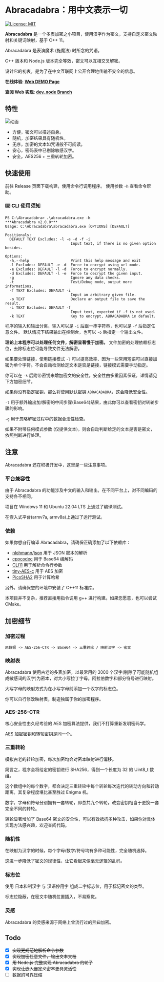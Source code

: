 # Abracadabra：用中文表示一切

[![License: MIT](https://img.shields.io/badge/License-MIT-yellow.svg)](https://opensource.org/licenses/MIT)

**Abracadabra** 是一个多表加密之小项目，使用汉字作为密文，支持自定义密文映射和关键词映射，基于 C++ 11。

Abracadabra 是表演魔术 (施魔法) 时所念的咒语。

C++ 版本和 Node.js 版本完全等效，密文可以互相交叉解密。

设计它的初衷，是为了在中文互联网上公开合理地传输不安全的信息。

**在线体验**: [**Web DEMO Page**](https://sheepchef.github.io/Abracadabra/)

**查阅 Web 实现**: [**dev_node Branch**](https://github.com/SheepChef/Abracadabra/tree/dev_nodejs)

## 特性

![动画](https://github.com/user-attachments/assets/7ec6e01c-230d-4d27-a0b1-80015307c5f4)

- 方便，密文可以描述自身。
- 随机，加密结果具有随机性。
- 无序，加密的文本如咒语般不可阅读。
- 安心，密码表中已剔除敏感汉字。
- 安全，AES256 + 三重转轮加密。

## 快速使用

前往 Release 页面下载构建，使用命令行调用程序。
使用参数 `-h` 查看命令帮助。

### ⌨️ CLI 使用须知

```shell
PS C:\Abracadabra> .\abracadabra.exe -h
***Abracadabra v2.0.0***
Usage: C:\Abracadabra\abracadabra.exe [OPTIONS] [DEFAULT]

Positionals:
  DEFAULT TEXT Excludes: -l -e -d -f -i
                              Input text, if there is no given option besides.

Options:
  -h,--help                   Print this help message and exit
  -l Excludes: DEFAULT -e -d  Force to encrypt using url mode.
  -e Excludes: DEFAULT -l -d  Force to encrypt normally.
  -d Excludes: DEFAULT -l -e  Force to decrypt the given input.
  -g                          Ignore any data checks.
  -t                          Test/Debug mode, output more informations.
  -f TEXT Excludes: DEFAULT -i
                              Input an arbitrary given file.
  -o TEXT                     Declare an output file to save the result.
  -i TEXT Excludes: DEFAULT -f
                              Input text, expected if -f is not used.
  -k TEXT                     Key to encrypt, ABRACADABRA in default.
```

程序的输入和输出分离，输入可以是 `-i` 后跟一串字符串，也可以是 `-f` 后指定任意文件。 默认情况下结果输出在控制台，也可以 `-o` 后指定一个输出文件。

**理论上本程序可以处理任何文件，解密显著慢于加密。** 文件加密的处理依赖标志位，去除标志位可能导致文件无法解密。

如果要处理链接，使用链接模式 `-l` 可以提高效率、因为一些常用短语可以直接加密为单个字符。不会自动检测给定文本是否是链接，链接模式需要手动指定。

你可以在 `-k` 后附带密钥来增加密文的安全性，安全性由多重因素保证，详情请见下方加密细节。

如果你没有指定密钥，那么将使用默认密钥 `ABRACADABRA`，这会降低安全性。

`-t` 用于额外输出加/解密的中间步骤(Base64)结果，由此你可以查看密钥对转轮步骤的影响。

`-g` 用于忽略解密过程中的数据合法性检查。

如果不附带任何模式参数 (仅提供文本)，则会自动判断给定的文本是否是密文，依照判断进行处理。

## 注意

Abracadabra 还在积极开发中，这里是一些注意事项。

### 平台兼容性

由于 Abracadabra 的功能涉及中文的输入和输出，在不同平台上，对不同编码的支持各不相同。

项目在 Windows 11 和 Ubuntu 22.04 LTS 上通过了编译测试。

在嵌入式平台(armv7a, armv8a)上通过了运行测试。

### 依赖

如果你想自行编译 Abracadabra，请确保正确添加了以下依赖库：

- [nlohmann/json](https://github.com/nlohmann/json) 用于 JSON 密本的解析
- [cppcodec](https://github.com/tplgy/cppcodec) 用于 Base64 编解码
- [CLI11](https://github.com/CLIUtils/CLI11) 用于解析命令行参数
- [tiny-AES-c](https://github.com/kokke/tiny-AES-c) 用于 AES 加密
- [PicoSHA2](https://github.com/okdshin/PicoSHA2) 用于计算哈希

另外，请确保您的环境中安装了 C++11 标准库。

本项目并不复杂，推荐直接用指令调用 g++ 进行构建。如果您愿意，也可以尝试 CMake。

## 加密细节

### 加密过程

```
原数据 -> AES-256-CTR -> Base64 -> 三重转轮 / 映射汉字 -> 密文
```

### 映射表

Abracadabra 使用古老的多表加密，以最常用的 3000 个汉字(剔除了可能随机组成敏感词的汉字)为密本，对大小写拉丁字母，阿拉伯数字和部分符号进行映射。

大写字母的映射方式为在小写字母前添加一个汉字的标志位。

你可以自行修改映射表，制造独属于你的加密程序。

### AES-256-CTR

核心安全性由久经考验的 AES 加密算法提供，我们不打算重新发明密码学。

AES 加密密钥和转轮密钥是同一个。

### 三重转轮

模拟古老的转轮加密，每次加密均会对密本映射进行偏移。

简言之，程序会将给定的密钥进行 SHA256，得到一个长度为 32 的 Uint8_t 数组。

这个数组中的每个数字，都会决定三重转轮中每个转轮每次迭代的转动方向和转动距离，其复杂程度堪比甚至胜过 Enigma 机。

数字，字母和符号分别拥有一套转轮，即总共九个转轮，改变密钥相当于更换一套完全不同的转轮。

转轮显著增加了 Base64 密文的安全性，可以有效抵抗多种攻击，如果你对具体实现方法感兴趣，欢迎查阅代码。

### 随机性

在映射为汉字的时候，每个字母/数字/符号均有多种可能性，完全随机选择。

这进一步降低了密文的规律性，让它看起来像毫无逻辑的乱码。

### 标志位

使用 日本和制汉字 与 汉语停用字 组成二字标志位，用于标记密文的类型。

标志位隐蔽，在密文中随机位置插入，不易察觉。

### 灵感

Abracadabra 的灵感来源于网络上曾流行过的熊曰加密。

## Todo

- [x] ~~实现更规范地解析命令参数~~
- [x] ~~实现加密任意文件，输出文本文档~~
- [x] ~~用 Node.js 完整实现 Abracadabra 的轮子~~
- [x] ~~实现让嵌入自定义密本更具灵活性~~
- [ ] 数据的可靠压缩
